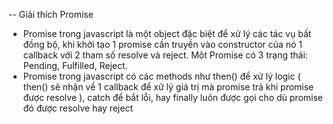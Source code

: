 -- Giải thích Promise

- Promise trong javascript là một object đặc biệt để xử lý các tác vụ bất đồng bộ, khi khởi tạo 1 promise cần truyền vào constructor của nó 1 callback với 2 tham số resolve và reject. Một Promise có 3 trạng thái: Pending, Fulfilled, Reject.
- Promise trong javascript có các methods như then() để xử lý logic ( then() sẽ nhận về 1 callback để xử lý giá trị mà promise trả khi promise được resolve ), catch để bắt lỗi, hay finally luôn được gọi cho dù promise đó được resolve hay reject
